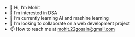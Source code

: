 - 👋 Hi, I’m Mohit 
- 👀 I’m interested in DSA
- 🌱 I’m currently learning AI and mashine learning
- 💞️ I’m looking to collaborate on a web development project
- 📫 How to reach me at mohit.22gosain@gmail.com

<!---
freakdux/freakdux is a ✨ special ✨ repository because its `README.md` (this file) appears on your GitHub profile.
You can click the Preview link to take a look at your changes.
--->
